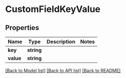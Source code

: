 # CustomFieldKeyValue

## Properties
Name | Type | Description | Notes
------------ | ------------- | ------------- | -------------
**key** | **string** |  | 
**value** | **string** |  | 

[[Back to Model list]](../README.md#documentation-for-models) [[Back to API list]](../README.md#documentation-for-api-endpoints) [[Back to README]](../README.md)


